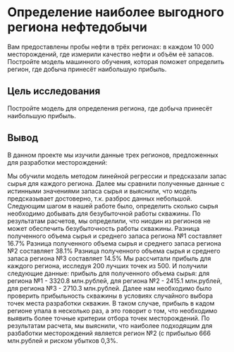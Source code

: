 # Определение наиболее выгодного региона нефтедобычи
Вам предоставлены пробы нефти в трёх регионах: в каждом 10 000 месторождений, где измерили качество нефти и объём её запасов. Постройте модель машинного обучения, которая поможет определить регион, где добыча принесёт наибольшую прибыль.

## Цель исследования
Постройте модель для определения региона, где добыча принесёт наибольшую прибыль.

## Вывод
В данном проекте мы изучили данные трех регионов, предложенных для разработки месторождений:

Мы обучили модель методом линейной регрессии и предсказали запас сырья для каждого региона. Далее мы сравнили полученные данные с истинными значениями запаса сырья и выяснили, что модель предсказывает достоверно, т.к. разброс данных небольшой.
Следующим шагом в нашей работе было, определить сколько сырья необходимо добывать для безубыточной работы скважины. По результатам расчетов, мы определили, что ниодин из регионов не может обеспечить безубыточность работы скважины.
Разница полученного объема сырья и среднего запаса региона №1 составляет 16.7% Разница полученного объема сырья и среднего запаса региона №2 составляет 38.1% Разница полученного объема сырья и среднего запаса региона №3 составляет 14.5%
Мы рассчитали прибыль для каждого региона, исследуя 200 лучших точек из 500. И получили следующие данные: прибыль для полученного объема сырья:
для региона №1 - 3320.8 млн.рублей,
для региона №2 - 2415.1 млн.рублей,
для региона №3 - 2710.3 млн.рублей.
Далее нам необходимо было проверить прибыльность скважины в условиях случайного выбора точек места разработки скважин. В таком случае, прибыль в кадом регионе упала в несколько раз, а это говорит о том, что необходимо выявить более точные критерии отбора точек месторождений. По результатам расчета, мы выяснили, что наиболее подходящим для разбаботки месторождений является регион №2 (с прибылью 666 млн.рублей и риском убытков 0,3%.
